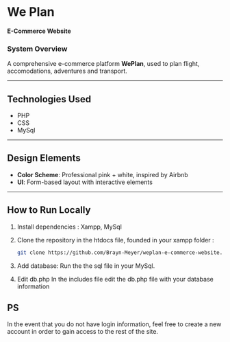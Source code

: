 # We Plan 
**E-Commerce Website**  

### **System Overview**  
A comprehensive e-commerce platform **WePlan**, used to plan flight, accomodations, adventures and transport.  

---  

## **Technologies Used**  
- PHP
- CSS  
- MySql

---  

## **Design Elements**  
- **Color Scheme**: Professional pink + white, inspired by Airbnb
- **UI**: Form-based layout with interactive elements  

---  

## **How to Run Locally**  
1. Install dependencies :
   Xampp, MySql

2. Clone the repository in the htdocs file, founded in your xampp folder :  
   ```bash
   git clone https://github.com/Brayn-Meyer/weplan-e-commerce-website.git

3. Add database:
   Run the the sql file in your MySql.

4. Edit db.php
   In the includes file edit the db.php file with your database information

## **PS** 
   In the event that you do not have login information, feel free to create a new account in order to gain access to the rest of the site.